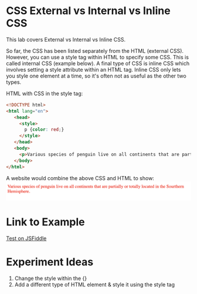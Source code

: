 # CSS External vs Internal vs Inline CSS

This lab covers External vs Internal vs Inline CSS. 

So far, the CSS has been listed separately from the HTML (external CSS). However, you can use a style tag within HTML to specify some CSS. This is called internal CSS (example below). A final type of CSS is inline CSS which involves setting a style attribute within an HTML tag. Inline CSS only lets you style one element at a time, so it's often not as useful as the other two types.

HTML with CSS in the style tag:
```html
<!DOCTYPE html>
<html lang="en">
   <head>
     <style>
       p {color: red;}
     </style>
   </head>
   <body>
     <p>Various species of penguin live on all continents that are partially or totally located in the Sourthern Hemisphere.</p>
   </body>
</html>
```

A website would combine the above CSS and HTML to show:  
![HTML/CSS example of styling by id](./img/08-example_inline_CSS_penguins.png)

# Link to Example

[Test on JSFiddle](https://jsfiddle.net/k_staple/4nfxtbh7/2/)



# Experiment Ideas
1. Change the style within the {}
2. Add a different type of HTML element & style it using the style tag

